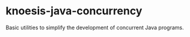 knoesis-java-concurrency
========================

Basic utilities to simplify the development of concurrent Java programs.
